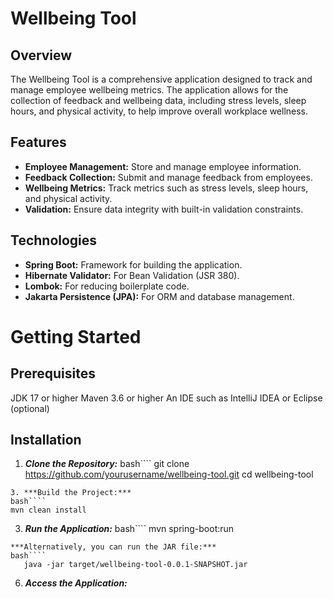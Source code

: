 # Wellbeing Tool
## Overview
The Wellbeing Tool is a comprehensive application designed to track and manage employee wellbeing metrics. The application allows for the collection of feedback and wellbeing data, including stress levels, sleep hours, and physical activity, to help improve overall workplace wellness.

## Features
- **Employee Management:** Store and manage employee information.
- **Feedback Collection:** Submit and manage feedback from employees.
- **Wellbeing Metrics:** Track metrics such as stress levels, sleep hours, and physical activity.
- **Validation:** Ensure data integrity with built-in validation constraints.
## Technologies
- **Spring Boot:** Framework for building the application.
- **Hibernate Validator:** For Bean Validation (JSR 380).
- **Lombok:** For reducing boilerplate code.
- **Jakarta Persistence (JPA):** For ORM and database management.
# Getting Started
## Prerequisites
JDK 17 or higher
Maven 3.6 or higher
An IDE such as IntelliJ IDEA or Eclipse (optional)
## Installation

1. ***Clone the Repository:***
bash````
   git clone https://github.com/yourusername/wellbeing-tool.git
   cd wellbeing-tool
````
3. ***Build the Project:***
bash````
mvn clean install
```` 
3. ***Run the Application:***
bash````
mvn spring-boot:run
````
***Alternatively, you can run the JAR file:***
bash````
   java -jar target/wellbeing-tool-0.0.1-SNAPSHOT.jar
````
6. ***Access the Application:***
   
